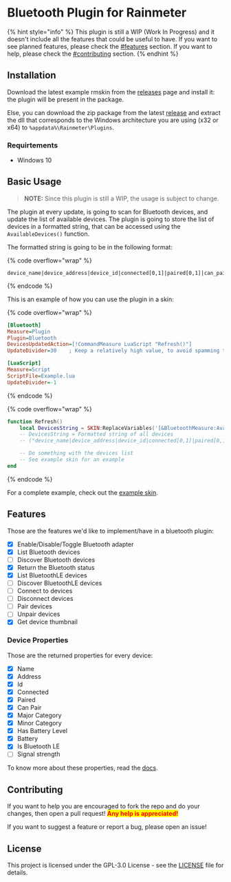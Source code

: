 # Bluetooth Plugin for Rainmeter

{% hint style="info" %}
This plugin is still a WIP (Work In Progress) and it doesn't include all the features that could be useful to have. If you want to see planned features, please check the [#features](./#features "mention") section. If you want to help, please check the [#contributing](./#contributing "mention") section.
{% endhint %}

## Installation

Download the latest example rmskin from the [releases](https://github.com/Droptop-Four/Rainmeter-Bluetooth-Plugin/releases) page and install it: the plugin will be present in the package.

Else, you can download the zip package from the latest [release](https://github.com/Droptop-Four/Rainmeter-Bluetooth-Plugin/releases) and extract the dll that corresponds to the Windows architecture you are using (x32 or x64) to `%appdata%\Rainmeter\Plugins`.

### Requirtements

* Windows 10

## Basic Usage

> **NOTE:** Since this plugin is still a WIP, the usage is subject to change.

The plugin at every update, is going to scan for Bluetooth devices, and update the list of available devices. The plugin is going to store the list of devices in a formatted string, that can be accessed using the `AvailableDevices()` function.

The formatted string is going to be in the following format:

{% code overflow="wrap" %}
```plaintext
device_name|device_address|device_id|connected[0,1]|paired[0,1]|can_pair[0,1]major_category|minor_category|has_battery_level[0,1]|battery|is_ble[0,1];
```
{% endcode %}

This is an example of how you can use the plugin in a skin:

{% code overflow="wrap" %}
```ini
[Bluetooth]
Measure=Plugin
Plugin=Bluetooth
DevicesUpdatedAction=[!CommandMeasure LuaScript "Refresh()"]
UpdateDivider=30    ; Keep a relatively high value, to avoid spamming the plugin with update requests that cannot terminate

[LuaScript]
Measure=Script
ScriptFile=Example.lua
UpdateDivider=-1
```
{% endcode %}

{% code overflow="wrap" %}
```lua
function Refresh()
    local DevicesString = SKIN:ReplaceVariables('[&BluetoothMeasure:AvailableDevices()]')
    -- DevicesString = Formatted string of all devices
    -- ("device_name|device_address|device_id|connected[0,1]|paired[0,1]|can_pair[0,1]major_category|minor_category|has_battery_level[0,1]|battery|is_ble[0,1];")

    -- Do something with the devices list
    -- See example skin for an example
end
```
{% endcode %}

For a complete example, check out the [example skin](https://github.com/Droptop-Four/Rainmeter-Bluetooth-Plugin/tree/main/Bluetooth-Example-Skin).

## Features

Those are the features we'd like to implement/have in a bluetooth plugin:

* [x] Enable/Disable/Toggle Bluetooth adapter
* [x] List Bluetooth devices
* [ ] Discover Bluetooth devices
* [x] Return the Bluetooth status
* [x] List BluetoothLE devices
* [ ] Discover BluetoothLE devices
* [ ] Connect to devices
* [ ] Disconnect devices
* [ ] Pair devices
* [ ] Unpair devices
* [x] Get device thumbnail

### Device Properties

Those are the returned properties for every device:

* [x] Name
* [x] Address
* [x] Id
* [x] Connected
* [x] Paired
* [x] Can Pair
* [x] Major Category
* [x] Minor Category
* [x] Has Battery Level
* [x] Battery
* [x] Is Bluetooth LE
* [ ] Signal strength

To know more about these properties, read the [docs](section-variables.md#device-properties).

## Contributing

If you want to help you are encouraged to fork the repo and do your changes, then open a pull request! <mark style="color:red;">**Any help is appreciated!**</mark>

If you want to suggest a feature or report a bug, please open an issue!

## License

This project is licensed under the GPL-3.0 License - see the [LICENSE](../LICENSE/) file for details.
